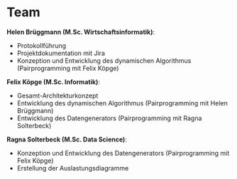 # Team

**Helen Brüggmann (M.Sc. Wirtschaftsinformatik)**:

- Protokollführung
- Projektdokumentation mit Jira
- Konzeption und Entwicklung des dynamischen Algorithmus (Pairprogramming mit Felix Köpge)

**Felix Köpge (M.Sc. Informatik)**:

- Gesamt-Architekturkonzept
- Entwicklung des dynamischen Algorithmus (Pairprogramming mit Helen Brüggmann)
- Entwicklung des Datengenerators (Pairprogramming mit Ragna Solterbeck)

**Ragna Solterbeck (M.Sc. Data Science)**:

- Konzeption und Entwicklung des Datengenerators (Pairprogramming mit Felix Köpge)
- Erstellung der Auslastungsdiagramme
